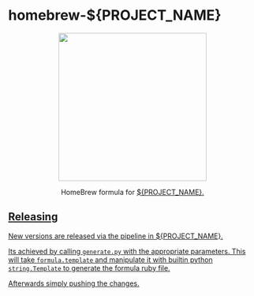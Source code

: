 homebrew-${PROJECT_NAME}
===

<p align="center">
  <img width="300" src="https://brew.sh/assets/img/homebrew-256x256.png">
</p>

<p align="center">
HomeBrew formula for <a href="https://github.com/timo-reymann/${PROJECT_NAME}p">${PROJECT_NAME}</>.
  </p>

## Releasing

New versions are released via the pipeline in ${PROJECT_NAME}.

Its achieved by calling `generate.py` with the appropriate parameters.
This will take `formula.template` and manipulate it with builtin python `string.Template` to generate the formula ruby file.

Afterwards simply pushing the changes.
